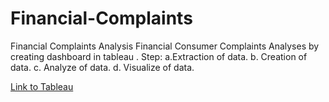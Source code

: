 # Financial-Complaints
Financial Complaints Analysis
Financial Consumer Complaints Analyses by creating dashboard in tableau .
Step:
a.Extraction of data.
b. Creation of data.
c. Analyze of data.
d. Visualize of data.

[Link to Tableau](https://public.tableau.com/app/profile/sajal.jain4190/viz/FinancialComplaints_16557197120780/FCOVERVIEW)
